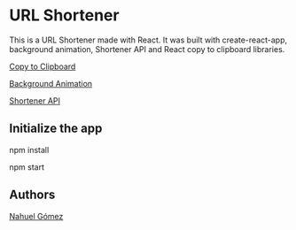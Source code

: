 # URL Shortener

This is a URL Shortener made with React. It was built with create-react-app, background animation, Shortener API and React copy to clipboard libraries. 
  
[Copy to Clipboard](https://www.npmjs.com/package/react-copy-to-clipboard/)

[Background Animation](https://wweb.dev/resources/animated-css-background-generator/)

[Shortener API](https://shrtco.de/)

## Initialize the app

npm install

npm start

## Authors
[Nahuel Gómez](https://www.github.com/gomeznahuel)